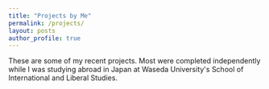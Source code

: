 ```yaml
---
title: "Projects by Me"
permalink: /projects/
layout: posts
author_profile: true
---
```

These are some of my recent projects. Most were completed independently while I was studying abroad in Japan at Waseda University's School of International and Liberal Studies.

